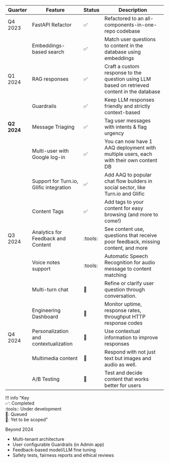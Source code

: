 | Quarter     | Feature                                              | Status             | Description                                                                                                                                       |
| ----------- | ---------------------------------------------------- | ------------------ | ------------------------------------------------------------------------------------------------------------------------------------------------- |
| Q4 2023     | FastAPI Refactor                                     | :white_check_mark: | Refactored to an all-components-in-one-repo codebase                                                                                              |
|             | Embeddings-based search                              | :white_check_mark: | Match user questions to content in the database using embeddings                                                                                  |
| Q1 2024     | RAG responses                                        | :white_check_mark: | Craft a custom response to the question using LLM based on retrieved content in the database                                                      |
|             | Guardrails                                           | :white_check_mark: | Keep LLM responses friendly and strictly context-based                                                                                            |
| **Q2 2024** | Message Triaging                                     | :white_check_mark: | Tag user messages with intents & flag urgency                                                                                                     |
|             | Multi-user with Google log-in                        | :white_check_mark: | You can now have 1 AAQ deployment with multiple users, each with their own content DB                                                             |
|             | Support for Turn.io, Glific integration              | :white_check_mark: | Add AAQ to popular chat flow builders in social sector, like Turn.io and Glific                                                                   |
|             | Content Tags                                         | :white_check_mark: | Add tags to your content for easy browsing (and more to come!)                                                                                    |
| Q3 2024     | Analytics for Feedback and Content                   | :tools:            |  See content use, questions that receive poor feedback, missing content, and more                                                                 |
|             | Voice notes support                                  | :tools:            | Automatic Speech Recognition for audio message to content matching                                                                                |
|             | Multi-turn chat                                      | :pencil:           | Refine or clarify user question through conversation.                                                                                             |
|             | Engineering Dashboard                                | :pencil:           | Monitor uptime, response rates, throughput HTTP response codes                                                                                    |
| Q4 2024     | Personalization and contextualization                | :pencil:           | Use contextual information to improve responses                                                                                                   |
|             | Multimedia content                                   | :pencil:           | Respond with not just text but images and audio as well.                                                                                          |
|             | A/B Testing                                          | :pencil:           | Test and decide content that works better for users                                                                                               |

!!! info "Key <br> :white_check_mark:: Completed <br> :tools:: Under development <br> :construction:: Queued <br>:pencil:: Yet to be scoped"

Beyond 2024

- Multi-tenant architecture
- User configurable Guardrails (in Admin app)
- Feedback-based model/LLM fine tuning
- Safety tests, fairness reports and ethical reviews
